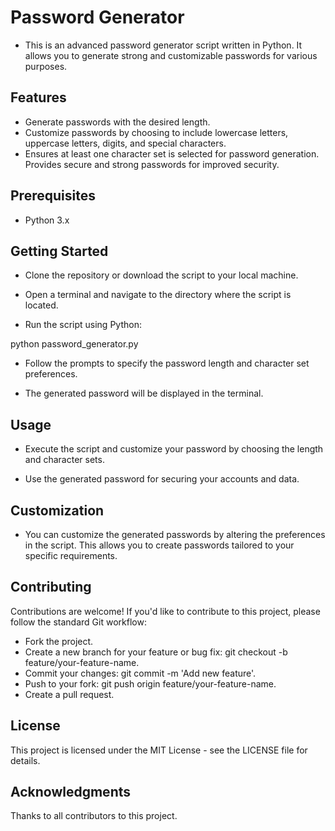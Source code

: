 # Password Generator

- This is an advanced password generator script written in Python. It allows you to generate strong and customizable passwords for various purposes.

## Features

- Generate passwords with the desired length.
- Customize passwords by choosing to include lowercase letters, uppercase letters, digits, and special characters.
- Ensures at least one character set is selected for password generation.
Provides secure and strong passwords for improved security.


## Prerequisites

- Python 3.x

## Getting Started

- Clone the repository or download the script to your local machine.

- Open a terminal and navigate to the directory where the script is located.

- Run the script using Python:

python password_generator.py

- Follow the prompts to specify the password length and character set preferences.

- The generated password will be displayed in the terminal.

## Usage

- Execute the script and customize your password by choosing the length and character sets.

- Use the generated password for securing your accounts and data.

## Customization

- You can customize the generated passwords by altering the preferences in the script. This allows you to create passwords tailored to your specific requirements.

## Contributing

Contributions are welcome! If you'd like to contribute to this project, please follow the standard Git workflow:

- Fork the project.
- Create a new branch for your feature or bug fix: git checkout -b feature/your-feature-name.
- Commit your changes: git commit -m 'Add new feature'.
- Push to your fork: git push origin feature/your-feature-name.
- Create a pull request.

## License

This project is licensed under the MIT License - see the LICENSE file for details.

## Acknowledgments

Thanks to all contributors to this project.
